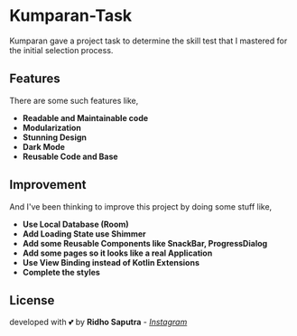 # Kumparan-Task
Kumparan gave a project task to determine the skill test that I mastered for the initial selection process.

## Features
There are some such features like,

- **Readable and Maintainable code**
- **Modularization**
- **Stunning Design**
- **Dark Mode**
- **Reusable Code and Base**

## Improvement
And I've been thinking to improve this project by doing some stuff like,
- **Use Local Database (Room)**
- **Add Loading State use Shimmer**
- **Add some Reusable Components like SnackBar, ProgressDialog**
- **Add some pages so it looks like a real Application**
- **Use View Binding instead of Kotlin Extensions**
- **Complete the styles**

  
## License
developed with 💕 by **Ridho Saputra** - *[Instagram](https://instagram.com/mridhosap)*
